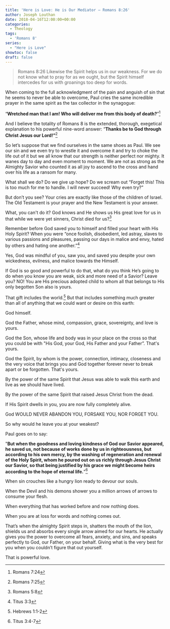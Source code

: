 ```yaml
---
title: 'Here is Love: He is Our Mediator – Romans 8:26'
author: Joseph Louthan
date: 2018-04-16T12:00:00+00:00
categories:
  - Theology
tags:
  - 'Romans 8'
series:
  - "Here is Love"
showtoc: false
draft: false
---
```

>Romans 8:26 Likewise the Spirit helps us in our weakness. For we do not know what to pray for as we ought, but the Spirit himself intercedes for us with groanings too deep for words.

When coming to the full acknowledgment of the pain and anguish of sin that he seems to never be able to overcome, Paul cries the same incredible prayer in the same spirit as the tax collector in the synagogue:

“**Wretched man that I am! Who will deliver me from this body of death?**”[^1]

And I believe the totality of Romans 8 is the extended, thorough, exegetical explanation to his powerful nine-word answer: “**Thanks be to God through Christ Jesus our Lord!”**[^2]

So let’s suppose that we find ourselves in the same shoes as Paul. We see our sin and we even try to wrestle it and overcome it and try to choke the life out of it but we all know that our strength is neither perfect nor mighty. It wanes day to day and even moment to moment. We are not as strong as the Almighty Savior who counted it as all joy to ascend to the cross and hand over his life as a ransom for many.

What shall we do? Do we give up hope? Do we scream out “Forget this! This is too much for me to handle. I will never succeed! Why even try?”

But don’t you see? Your cries are exactly like those of the children of Israel. The Old Testament is your prayer and the New Testament is your answer.

What, you can't do it? God knows and He shows us His great love for us in that while we were yet sinners, Christ died for us?[^3]

Remember before God saved you to himself and filled your heart with His Holy Spirit? When you were “once foolish, disobedient, led astray, slaves to various passions and pleasures, passing our days in malice and envy, hated by others and hating one another.”[^4]

Yes, God was mindful of you, saw you, and saved you despite your own wickedness, evilness, and malice towards the Himself.

If God is so good and powerful to do that, what do you think He’s going to do when you know you are weak, sick and more need of a Savior? Leave you? NO! You are His precious adopted child to whom all that belongs to His only begotten Son also is yours.

That gift includes the world.[^5] But that includes something much greater than all of anything that we could want or desire on this earth:

God himself.

God the Father, whose mind, compassion, grace, sovereignty, and love is yours.

God the Son, whose life and body was in your place on the cross so that you could be with "His God, your God, His Father and your Father”. That's yours.

God the Spirit, by whom is the power, connection, intimacy, closeness and the very voice that brings you and God together forever never to break apart or be forgotten. That's yours.

By the power of the same Spirit that Jesus was able to walk this earth and live as we should have lived.

By the power of the same Spirit that raised Jesus Christ from the dead.

If His Spirit dwells in you, you are now fully completely alive.

God WOULD NEVER ABANDON YOU, FORSAKE YOU, NOR FORGET YOU.

So why would he leave you at your weakest?

Paul goes on to say:

"**But when the goodness and loving kindness of God our Savior appeared, he saved us, not because of works done by us in righteousness, but according to his own mercy, by the washing of regeneration and renewal of the Holy Spirit, whom he poured out on us richly through Jesus Christ our Savior, so that being justified by his grace we might become heirs according to the hope of eternal life.**"[^6]

When sin crouches like a hungry lion ready to devour our souls.

When the Devil and his demons shower you a million arrows of arrows to consume your flesh.

When everything that has worked before and now nothing does.

When you are at loss for words and nothing comes out.

That’s when the almighty Spirit steps in, shatters the mouth of the lion, shields us and absorbs every single arrow aimed for our hearts. He actually gives you the power to overcome all fears, anxiety, and sins, and speaks perfectly to God, our Father, on your behalf. Giving what is the very best for you when you couldn’t figure that out yourself.

That is powerful love.

[^1]: Romans 7:24
[^2]: Romans 7:25
[^3]: Romans 5:8
[^4]: Titus 3:3
[^5]: Hebrews 1:1-2
[^6]: Titus 3:4-7
